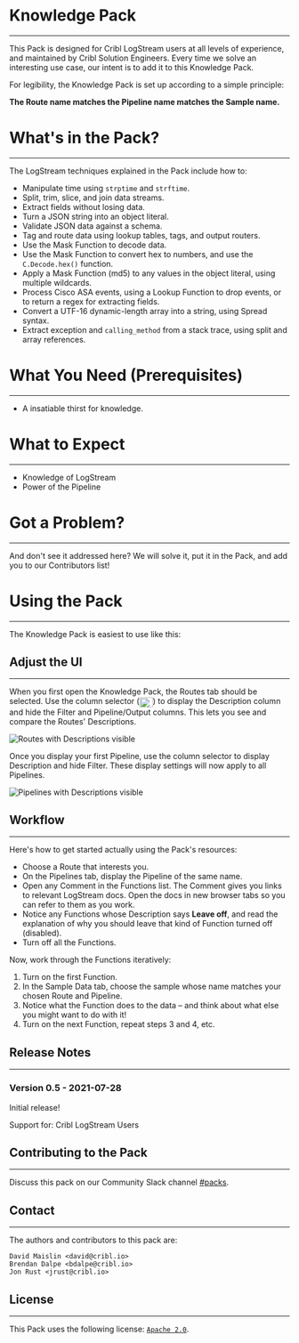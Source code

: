 # Knowledge Pack
----
This Pack is designed for Cribl LogStream users at all levels of experience, and maintained by Cribl Solution Engineers. Every time we solve an interesting use case, our intent is to add it to this Knowledge Pack.
 
For legibility, the Knowledge Pack is set up according to a simple principle: 

**The Route name matches the Pipeline name matches the Sample name.**


# What's in the Pack? 
---

The LogStream techniques explained in the Pack include how to:

* Manipulate time using `strptime` and `strftime`.
* Split, trim, slice, and join data streams.
* Extract fields without losing data.
* Turn a JSON string into an object literal.
* Validate JSON data against a schema.
* Tag and route data using lookup tables, tags, and output routers.
* Use the Mask Function to decode data.
* Use the Mask Function to convert hex to numbers, and use the `C.Decode.hex()` function.
* Apply a Mask Function (md5) to any values in the object literal, using multiple wildcards.
* Process Cisco ASA events, using a Lookup Function to drop events, or to return a regex for extracting fields.
* Convert a UTF-16 dynamic-length array into a string, using Spread syntax.
* Extract exception and `calling_method` from a stack trace, using split and array references.

# What You Need (Prerequisites)
---
* A insatiable thirst for knowledge.

# What to Expect
---
* Knowledge of LogStream
* Power of the Pipeline

# Got a Problem?
---
And don't see it addressed here? We will solve it, put it in the Pack, and add you to our Contributors list!


# Using the Pack
---
The Knowledge Pack is easiest to use like this:

## Adjust the UI
---
When you first open the Knowledge Pack, the Routes tab should be selected. Use the column selector (<img valign="middle" width="24" height="18" src="https://github.com/criblpacks/cribl-knowledge-pack/blob/main/blob/kp-selector.png?raw=true">) to display the Description column and hide the Filter and Pipeline/Output columns. This lets you see and compare the Routes' Descriptions.

![Routes with Descriptions visible](https://github.com/criblpacks/cribl-knowledge-pack/blob/main/blob/kp-routes-selector.png?raw=true)

Once you display your first Pipeline, use the column selector to display Description and hide Filter. These display settings will now apply to all Pipelines.

![Pipelines with Descriptions visible](https://github.com/criblpacks/cribl-knowledge-pack/blob/main/blob/kp-pipeline-selector.png?raw=true)

## Workflow
---

Here's how to get started actually using the Pack's resources:

* Choose a Route that interests you.
* On the Pipelines tab, display the Pipeline of the same name.
* Open any Comment in the Functions list. The Comment gives you links to relevant LogStream docs. Open the docs in new browser tabs so you can refer to them as you work.
* Notice any Functions whose Description says **Leave off**, and read the explanation of why you should leave that kind of Function turned off (disabled).
* Turn off all the Functions.

Now, work through the Functions iteratively:

1. Turn on the first Function.
2. In the Sample Data tab, choose the sample whose name matches your chosen Route and Pipeline.
3. Notice what the Function does to the data – and think about what else you might want to do with it!
4. Turn on the next Function, repeat steps 3 and 4, etc.

## Release Notes
---
### Version 0.5 - 2021-07-28
Initial release!

Support for: Cribl LogStream Users

## Contributing to the Pack
---
Discuss this pack on our Community Slack channel [#packs](https://cribl-community.slack.com/archives/C021UP7ETM3).

## Contact
---
The authors and contributors to this pack are:
```
David Maislin <david@cribl.io>
Brendan Dalpe <bdalpe@cribl.io>
Jon Rust <jrust@cribl.io>
```

## License
---
This Pack uses the following license: [`Apache 2.0`](https://github.com/criblio/appscope/blob/master/LICENSE).
